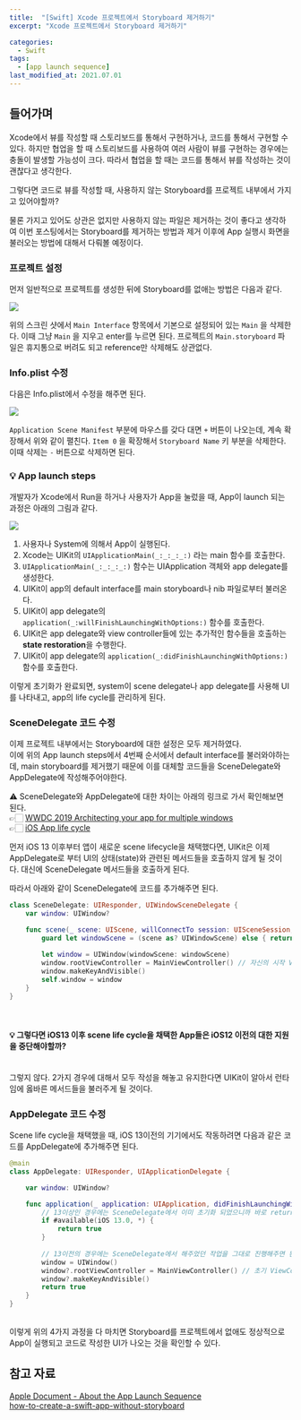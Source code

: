 ```yaml
---
title:  "[Swift] Xcode 프로젝트에서 Storyboard 제거하기"
excerpt: "Xcode 프로젝트에서 Storyboard 제거하기"

categories:
  - Swift
tags:
  - [app launch sequence]
last_modified_at: 2021.07.01
---
```

## 들어가며
Xcode에서 뷰를 작성할 때 스토리보드를 통해서 구현하거나, 코드를 통해서 구현할 수 있다.
하지만 협업을 할 때 스토리보드를 사용하여 여러 사람이 뷰를 구현하는 경우에는 충돌이 발생할 가능성이 크다. 따라서 협업을 할 때는 코드를 통해서 뷰를 작성하는 것이 괜찮다고 생각한다. 

그렇다면 코드로 뷰를 작성할 때, 사용하지 않는 Storyboard를 프로젝트 내부에서 가지고 있어야할까?

물론 가지고 있어도 상관은 없지만 사용하지 않는 파일은 제거하는 것이 좋다고 생각하여 이번 포스팅에서는 Storyboard를 제거하는 방법과 제거 이후에 App 실행시 화면을 불러오는 방법에 대해서 다뤄볼 예정이다. 

### 프로젝트 설정
먼저 일반적으로 프로젝트를 생성한 뒤에 Storyboard를 없애는 방법은 다음과 같다.

![](https://images.velog.io/images/minni/post/1093620e-6511-4bd4-84bb-81ecd7ee48ce/image.png) 

위의 스크린 샷에서 `Main Interface` 항목에서 기본으로 설정되어 있는 `Main` 을 삭제한다. 
이때 그냥 `Main` 을 지우고 enter를 누르면 된다. 
프로젝트의 `Main.storyboard` 파일은 휴지통으로 버려도 되고 reference만 삭제해도 상관없다.

### Info.plist 수정
다음은 Info.plist에서 수정을 해주면 된다. 

![](https://images.velog.io/images/minni/post/d40b1853-88f3-4cd8-ae49-1d6d541efff7/image.png) 

`Application Scene Manifest` 부분에 마우스를 갖다 대면 `+` 버튼이 나오는데, 계속 확장해서 위와 같이 펼친다. `Item 0` 을 확장해서 `Storyboard Name` 키 부분을 삭제한다. <br>
이때 삭제는 `-` 버튼으로 삭제하면 된다. 


### 💡 App launch steps
개발자가 Xcode에서 Run을 하거나 사용자가 App을 눌렀을 때, 
App이 launch 되는 과정은 아래의 그림과 같다. 

![](https://images.velog.io/images/minni/post/e2dc259a-f32f-4573-bf30-89772617728e/image.png) 


1. 사용자나 System에 의해서 App이 실행된다. 
2. Xcode는 UIKit의  `UIApplicationMain(_:_:_:_:)` 라는 main 함수를 호출한다.
3. `UIApplicationMain(_:_:_:_:)` 함수는 UIApplication 객체와 app delegate를 생성한다. 
4. UIKit이 app의 default interface를 main storyboard나 nib 파일로부터 불러온다.
5. UIKit이 app delegate의 `application(_:willFinishLaunchingWithOptions:)` 함수를 호출한다. 
6. UIKit은 app delegate와 view controller들에 있는 추가적인 함수들을 호출하는 **state restoration**을 수행한다. 
7. UIKit이 app delegate의 `application(_:didFinishLaunchingWithOptions:)` 함수를 호출한다. 

이렇게 초기화가 완료되면, system이 scene delegate나 app delegate를 사용해 UI를 나타내고, app의 life cycle를 관리하게 된다. 

### SceneDelegate 코드 수정
이제 프로젝트 내부에서는 Storyboard에 대한 설정은 모두 제거하였다. <br>
이에 위의 App launch steps에서 4번째 순서에서 default interface를 불러와야하는데, 
main storyboard를 제거했기 때문에 이를 대체할 코드들을 SceneDelegate와 AppDelegate에 작성해주어야한다. 

⚠️ SceneDelegate와 AppDelegate에 대한 차이는 아래의 링크로 가서 확인해보면 된다. <br>
👉🏻 [WWDC 2019 Architecting your app for multiple windows](https://velog.io/@minni/Architecting-your-app-for-multiple-windows) <br>
👉🏻 [iOS App life cycle](https://velog.io/@minni/iOS-Application-Life-Cycle)

먼저 iOS 13 이후부터 앱이 새로운 scene lifecycle을 채택했다면, 
UIKit은 이제 AppDelegate로 부터 UI의 상태(state)와 관련된 메서드들을 호출하지 않게 될 것이다.
대신에 SceneDelegate 메서드들을 호출하게 된다.

따라서 아래와 같이 SceneDelegate에 코드를 추가해주면 된다. 
```swift
class SceneDelegate: UIResponder, UIWindowSceneDelegate {
    var window: UIWindow?

    func scene(_ scene: UIScene, willConnectTo session: UISceneSession, options connectionOptions: UIScene.ConnectionOptions) {
        guard let windowScene = (scene as? UIWindowScene) else { return }
        
        let window = UIWindow(windowScene: windowScene)
        window.rootViewController = MainViewController() // 자신의 시작 ViewController
        window.makeKeyAndVisible()
        self.window = window
    }
}
```
<br>

#### 💡 그렇다면 iOS13 이후 scene life cycle을 채택한 App들은 iOS12 이전의 대한 지원을 중단해야할까?
<br>
그렇지 않다. 2가지 경우에 대해서 모두 작성을 해놓고 유지한다면 UIKit이 알아서 런타임에 옳바른 메서드들을 불러주게 될 것이다.

### AppDelegate 코드 수정
Scene life cycle을 채택했을 때, iOS 13이전의 기기에서도 작동하려면 다음과 같은 코드를 AppDelegate에 추가해주면 된다. 
```swift
@main
class AppDelegate: UIResponder, UIApplicationDelegate {

    var window: UIWindow?

    func application(_ application: UIApplication, didFinishLaunchingWithOptions launchOptions: [UIApplication.LaunchOptionsKey: Any]?) -> Bool {
        // 13이상인 경우에는 SceneDelegate에서 이미 초기화 되었으니까 바로 return
        if #available(iOS 13.0, *) { 
            return true
        }
        
        // 13이전의 경우에는 SceneDelegate에서 해주었던 작업을 그대로 진행해주면 된다. 
        window = UIWindow()
        window?.rootViewController = MainViewController() // 초기 ViewController
        window?.makeKeyAndVisible()
        return true
    }
}
```
<br>
이렇게 위의 4가지 과정을 다 마치면 Storyboard를 프로젝트에서 없애도 정상적으로 App이 실행되고 코드로 작성한 UI가 나오는 것을 확인할 수 있다. 

## 참고 자료
[Apple Document - About the App Launch Sequence](https://developer.apple.com/documentation/uikit/app_and_environment/responding_to_the_launch_of_your_app/about_the_app_launch_sequence)<br>
[how-to-create-a-swift-app-without-storyboard](https://www.dev2qa.com/how-to-create-a-swift-app-without-storyboard/)